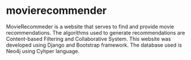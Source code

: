 # movierecommender

MovieRecommeder is a website that serves to find and provide movie recommendations. The algorithms used to generate recommendations are Content-based Filtering and Collaborative System. This website was developed using Django and Bootstrap framework. The database used is Neo4j using Cyhper language.
